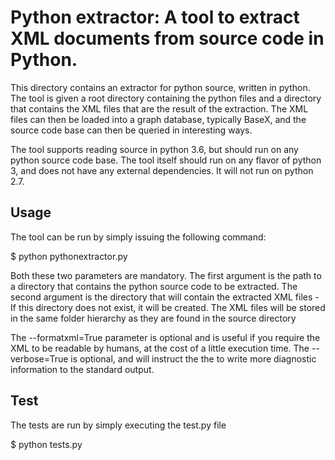# Python extractor: A tool to extract XML documents from source code in Python.
This directory contains an extractor for python source, written in python. The tool is given a root directory containing the python files and a directory that contains the XML files that are the result of the extraction. The XML files can then be loaded into a graph database, typically BaseX, and the source code base can then be queried in interesting ways.

The tool supports reading source in python 3.6, but should run on any python source code base. The tool itself should run on any flavor of python 3, and does not have any external dependencies. It will not run on python 2.7.

## Usage
The tool can be run by simply issuing the following command:

$ python pythonextractor.py <inputDirectory> <outputDirectory>

Both these two parameters are mandatory. The first argument is the path to a directory that contains the python source code to be extracted. The second argument is the directory that will contain the extracted XML files - If this directory does not exist, it will be created. The XML files will be stored in the same folder hierarchy as they are found in the source directory

The --formatxml=True parameter is optional and is useful if you require the XML to be readable by humans, at the cost of a little execution time.
The --verbose=True is optional, and will instruct the the to write more diagnostic information to the standard output.

## Test
The tests are run by simply executing the test.py file

$ python tests.py

